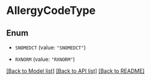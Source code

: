 # AllergyCodeType

## Enum


* `SNOMEDCT` (value: `"SNOMEDCT"`)

* `RXNORM` (value: `"RXNORM"`)


[[Back to Model list]](../README.md#documentation-for-models) [[Back to API list]](../README.md#documentation-for-api-endpoints) [[Back to README]](../README.md)



